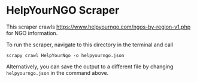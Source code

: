 # HelpYourNGO Scraper

This scraper crawls https://www.helpyourngo.com/ngos-by-region-v1.php for NGO information.

To run the scraper, navigate to this directory in the terminal and call 
```
scrapy crawl HelpYourNgo -o helpyourngo.json
```
Alternatively, you can save the output to a different file by changing `helpyourngo.json` in the command above.